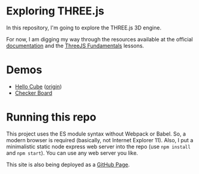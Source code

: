 # Exploring THREE.js

In this repository, I'm going to explore the THREE.js 3D engine.

For now, I am digging my way through the resources available at the official [documentation](https://threejs.org/docs/)
and the [ThreeJS Fundamentals](https://threejsfundamentals.org) lessons.

# Demos

* [Hello Cube](hello-cube/) ([origin](https://threejsfundamentals.org/threejs/lessons/threejs-fundamentals.html))
* [Checker Board](checker-board/)

# Running this repo

This project uses the ES module syntax without Webpack or Babel. So, a modern browser is required (basically, not Internet Explorer 11). Also, I put a minimalistic static node express web server into the repo (use `npm install` and `npm start`). You can use any web server you like. 

This site is also being deployed as a [GitHub Page](https://terabaud.github.io/explore-threejs/).
